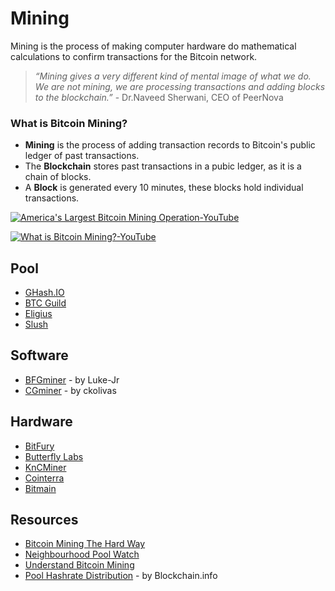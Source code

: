 Mining
======
Mining is the process of making computer hardware do mathematical calculations to confirm transactions for the Bitcoin network.

>*“Mining gives a very different kind of mental image of what we do. We are not mining, we are processing transactions and adding blocks to the blockchain.”* -
> Dr.Naveed Sherwani, CEO of PeerNova

### What is Bitcoin Mining?
* __Mining__ is the process of adding transaction records to Bitcoin's public ledger of past transactions.
* The __Blockchain__ stores past transactions in a pubic ledger, as it is a chain of blocks.
* A __Block__ is generated every 10 minutes, these blocks hold individual transactions.

[![America's Largest Bitcoin Mining Operation-YouTube](http://img.youtube.com/vi/5CjldZLXiAU/0.jpg)](http://youtu.be/5CjldZLXiAU?t=2m2s)

[![What is Bitcoin Mining?-YouTube](http://img.youtube.com/vi/GmOzih6I1zs/0.jpg)](http://www.youtube.com/watch?v=GmOzih6I1zs)

Pool
----
* [GHash.IO](https://ghash.io/)
* [BTC Guild](https://www.btcguild.com/)
* [Eligius](http://eligius.st/~gateway/)
* [Slush](https://mining.bitcoin.cz/)

Software
--------
* [BFGminer](https://github.com/luke-jr/bfgminer/releases/) - by Luke-Jr
* [CGminer](https://github.com/ckolivas/cgminer/releases/) - by ckolivas

Hardware
--------
* [BitFury](http://www.bitfury.org/)
* [Butterfly Labs](http://www.butterflylabs.com/)
* [KnCMiner](https://www.kncminer.com/)
* [Cointerra](http://cointerra.com/)
* [Bitmain](https://bitmaintech.com/)

Resources
---------
* [Bitcoin Mining The Hard Way](http://www.righto.com/2014/02/bitcoin-mining-hard-way-algorithms.html)
* [Neighbourhood Pool Watch](http://organofcorti.blogspot.com/)
* [Understand Bitcoin Mining](http://www.bitcoinmining.com/)
* [Pool Hashrate Distribution](https://blockchain.info/pools) - by Blockchain.info

